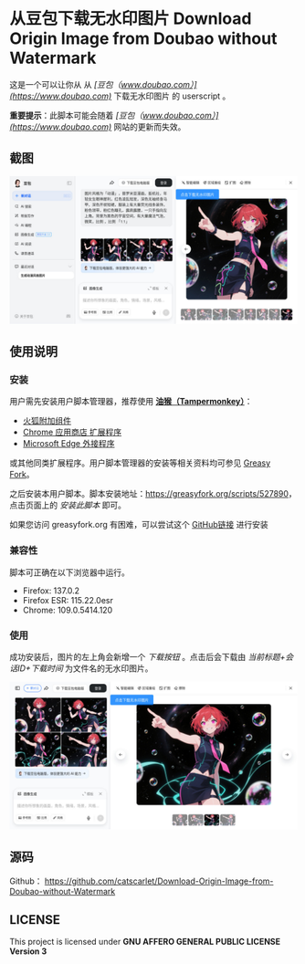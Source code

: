 # 从豆包下载无水印图片 Download Origin Image from Doubao without Watermark

这是一个可以让你从 从 *[豆包（www.doubao.com）](https://www.doubao.com)* 下载无水印图片 的 userscript 。

**重要提示**：此脚本可能会随着 *[豆包（www.doubao.com）](https://www.doubao.com)* 网站的更新而失效。

## 截图

![snap.jpg](snap.jpg)

## 使用说明

### 安装

用户需先安装用户脚本管理器，推荐使用 **[油猴（Tampermonkey）](https://www.tampermonkey.net/)**：

-   [火狐附加组件](https://addons.mozilla.org/zh-CN/firefox/addon/tampermonkey/)
-   [Chrome 应用商店 扩展程序](https://chrome.google.com/webstore/detail/tampermonkey/dhdgffkkebhmkfjojejmpbldmpobfkfo?hl=zh-CN)
-   [Microsoft Edge 外接程序](https://microsoftedge.microsoft.com/addons/detail/tampermonkey/iikmkjmpaadaobahmlepeloendndfphd?hl=zh-CN&gl=CN)

或其他同类扩展程序。用户脚本管理器的安装等相关资料均可参见 [Greasy Fork](https://greasyfork.org/)。

之后安装本用户脚本。脚本安装地址：<https://greasyfork.org/scripts/527890>，点击页面上的 _安装此脚本_ 即可。

如果您访问 greasyfork.org 有困难，可以尝试这个 [GitHub链接](https://raw.githubusercontent.com/catscarlet/Download-Origin-Image-from-Doubao-without-Watermark/refs/heads/main/Download-Origin-Image-from-Doubao-without-Watermark.user.js) 进行安装

### 兼容性

脚本可正确在以下浏览器中运行。

- Firefox: 137.0.2
- Firefox ESR: 115.22.0esr
- Chrome: 109.0.5414.120

### 使用

成功安装后，图片的左上角会新增一个 *下载按钮* 。点击后会下载由 *当前标题+会话ID+下载时间* 为文件名的无水印图片。

![snap2.jpg](snap2.jpg)

## 源码

Github： <https://github.com/catscarlet/Download-Origin-Image-from-Doubao-without-Watermark>

## LICENSE

This project is licensed under **GNU AFFERO GENERAL PUBLIC LICENSE Version 3**
